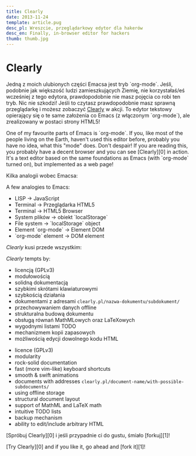 ```yaml
---
title: Clearly
date: 2013-11-24
template: article.pug
desc_pl: Wreszcie, przeglądarkowy edytor dla hakerów
desc_en: Finally, in-browser editor for hackers
thumb: thumb.jpg
---
```


# Clearly

<p lang=pl>Jedną z moich ulubionych części Emacsa jest tryb `org-mode`. Jeśli, podobnie jak większość ludzi zamieszkujących Ziemię, nie korzystałaś/eś wcześniej z tego edytora, prawdopodobnie nie masz pojęcia co robi ten tryb. Nic nie szkodzi! Jeśli to czytasz prawdopodobnie masz sprawną przeglądarkę i możesz zobaczyć <a href="http://clearly.pl/">Clearly</a> w akcji. To edytor tekstowy opierający się o te same założenia co Emacs (z włączonym `org-mode`), ale zrealizowany w postaci strony HTML5!</p>

<p lang=en>One of my favourite parts of Emacs is `org-mode`. If you, like most of the people living on the Earth, haven't used this editor before, probably you have no idea, what this "mode" does. Don't despair! If you are reading this, you probably have a decent browser and you can see [Clearly][0] in action. It's a text editor based on the same foundations as Emacs (with `org-mode` turned on), but implemented as a web page!</p>

<p lang=pl>Kilka analogii wobec Emacsa:
<p lang=en>A few analogies to Emacs:
<ul>
  <li>LISP &rarr; JavaScript
  <li lang=pl>Terminal &rarr; Przeglądarka HTML5
  <li lang=en>Terminal &rarr; HTML5 Browser
  <li lang=pl>System plików &rarr; obiekt `localStorage`
  <li lang=en>File system &rarr; `localStorage` object
  <li lang=pl>Element `org-mode` &rarr; Element DOM
  <li lang=en>`org-mode` element &rarr; DOM element
</ul>
<p lang=pl><em>Clearly</em> kusi przede wszystkim:</p>
<p lang=en><em>Clearly</em> tempts by:</p>
<ul lang=pl>
  <li>licencją (GPLv3)
  <li>modułowością
  <li>solidną dokumentacją
  <li>szybkimi skrótami klawiaturowymi
  <li>szybkością działania
  <li>dokumentami z adresami <code>clearly.pl/nazwa-dokumentu/subdokument/</code>
  <li>przechowywaniem danych offline
  <li>strukturalna budową dokumentu
  <li>obsługą równań MathMLowych oraz LaTeXowych
  <li>wygodnymi listami TODO
  <li>mechanizmem kopii zapasowych
  <li>możliwością edycji dowolnego kodu HTML
</ul>
<ul lang=en>
  <li>licence (GPLv3)
  <li>modularity
  <li>rock-solid documentation
  <li>fast (more vim-like) keyboard shortcuts
  <li>smooth & swift animations
  <li>documents with addresses <code>clearly.pl/document-name/with-possible-subdocuments/</code>
  <li>using offline storage
  <li>structural document layout
  <li>support of MathML and LaTeX math
  <li>intuitive TODO lists
  <li>backup mechanism
  <li>ability to edit/include arbitrary HTML
</ul>
<p lang=pl>[Spróbuj Clearly][0] i jeśli przypadnie ci do gustu, śmiało [forkuj][1]!
<p lang=en>[Try Clearly][0] and if you like it, go ahead and [fork it][1]!

   [0]: http://clearly.pl/
   [1]: https://github.com/mafik/Clearly/